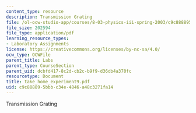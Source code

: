 ```yaml
---
content_type: resource
description: Transmission Grating
file: /ol-ocw-studio-app/courses/8-03-physics-iii-spring-2003/c9c888895bbbc34e4846a48c3271fa14_take_home_experiment9.pdf
file_size: 202594
file_type: application/pdf
learning_resource_types:
- Laboratory Assignments
license: https://creativecommons.org/licenses/by-nc-sa/4.0/
ocw_type: OCWFile
parent_title: Labs
parent_type: CourseSection
parent_uid: dcbfd417-8c2d-cb2c-b9f9-d36db4a370fc
resourcetype: Document
title: take_home_experiment9.pdf
uid: c9c88889-5bbb-c34e-4846-a48c3271fa14
---
```

Transmission Grating